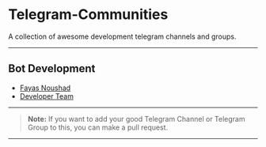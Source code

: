 # Telegram-Communities

A collection of awesome development telegram channels and groups.

---

## Bot Development 

- [Fayas Noushad](https://telegram.me/FayasNoushad)
- [Developer Team](https://telegram.me/TheDeveloperTeam)

---

> **Note:** If you want to add your good Telegram Channel or Telegram Group to this, you can make a pull request.

---
